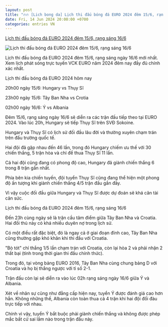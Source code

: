 ```yaml
---
layout: post
title: "🔥🔥 [Lich bong da] Lịch thi đấu bóng đá EURO 2024 đêm 15/6, rạng sáng 16/6"
date: Fri, 14 Jun 2024 20:00:00 +0700
categories: entries VN
---
```

[Lịch thi đấu bóng đá EURO 2024 đêm 15/6, rạng sáng 16/6](https://www.baogiaothong.vn/lich-thi-dau-bong-da-euro-2024-dem-15-6-rang-sang-16-6-192240614171420129.htm)

![Lịch thi đấu bóng đá EURO 2024 đêm 15/6, rạng sáng 16/6](https://baogiaothong.mediacdn.vn/zoom/600_315/603483875699699712/2024/6/14/lich-thi-dau-15-6-va-rang-sang-16-6-1718359842547567206491-0-0-1005-1920-crop-1718359906086371404637.jpg)

Lịch thi đấu bóng đá EURO 2024 đêm 15/6, rạng sáng ngày 16/6 mới nhất. Xem lịch phát sóng trực tuyến VCK EURO năm 2024 đêm nay đầy đủ chính xác nhất.

Lịch thi đấu bóng đá EURO 2024 hôm nay

20h00 ngày 15/6: Hungary vs Thụy Sĩ

23h00 ngày 15/6: Tây Ban Nha vs Crotia

02h00 ngày 16/6: Ý vs Albania

Đêm 15/6, rạng sáng ngày 16/6 sẽ diễn ra các trận đấu tiếp theo tại EURO 2024. Vào lúc 20h, Hungary sẽ tiếp Thụy Sĩ trên SVĐ Sokoine.



Hungary và Thụy Sĩ có lịch sử đối đầu lâu đời và thường xuyên chạm trán trên đấu trường quốc tế.

Hai đội đã gặp nhau đến 46 lần, trong đó Hungary chiếm ưu thế với 30 chiến thắng, 5 trận hòa và chỉ để thua Thụy Sĩ 11 lần.

Cả hai đội cũng đang có phong độ cao, Hungary đã giành chiến thắng 6 trong 8 trận gần nhất.

Phía bên kia chiến tuyến, đội tuyển Thụy Sĩ cũng đang thể hiện một phong độ ấn tượng khi giành chiến thắng 4/5 trận đấu gần đây.

Vì vậy cuộc đối đầu giữa Hungary và Thụy Sĩ được dự đoán sẽ khá cân tài cân sức.

Lịch thi đấu bóng đá EURO 2024 đêm 15/6, rạng sáng 16/6

Đến 23h cùng ngày sẽ là trận cầu tâm điểm giữa Tây Ban Nha và Croatia. Hai đối thủ này có khá nhiều duyên nợ trong lịch sử.

Có một điều rất đặc biệt, đó là ngay cả ở giai đoạn đỉnh cao, Tây Ban Nha cũng thường gặp khó khăn khi thi đấu với Croatia.

"Bò tót" chỉ thắng 1/5 lần chạm trán với Croatia, còn lại hòa 2 và phải nhận 2 thất bại (tính trong thời gian thi đấu chính thức).

Trong đó, tại vòng bảng EURO 2016, Tây Ban Nha cùng chung bảng D với Croatia và họ bị thắng ngược với tỉ số 2-1.

Trận đấu còn lại sẽ diễn ra vào lúc 02h rạng sáng ngày 16/6 giữa Ý và Albania.

Xét về nhân sự cũng như đẳng cấp hiện nay, tuyển Ý được đánh giá cao hơn hẳn. Không những thế, Albania còn toàn thua cả 4 trận khi hai đội đối đàu trực tiếp với nhau.

Chính vì vậy, tuyển Ý bắt buộc phải giành chiến thắng và không được phép mắc bất cứ sai lầm nào trong trận đấu này.

